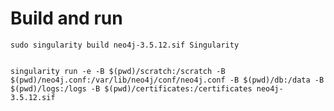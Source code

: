 # Build and run

    sudo singularity build neo4j-3.5.12.sif Singularity


    singularity run -e -B $(pwd)/scratch:/scratch -B $(pwd)/neo4j.conf:/var/lib/neo4j/conf/neo4j.conf -B $(pwd)/db:/data -B $(pwd)/logs:/logs -B $(pwd)/certificates:/certificates neo4j-3.5.12.sif

